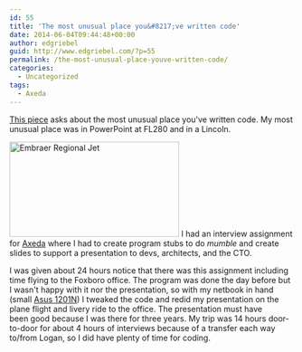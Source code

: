 ```yaml
---
id: 55
title: 'The most unusual place you&#8217;ve written code'
date: 2014-06-04T09:44:48+00:00
author: edgriebel
guid: http://www.edgriebel.com/?p=55
permalink: /the-most-unusual-place-youve-written-code/
categories:
  - Uncategorized
tags:
  - Axeda
---
```

<a title="This piece" href="http://blogs.sas.com/content/publishing/2014/06/03/the-most-unusual-place-youve-had-sas/" target="_blank">This piece</a> asks about the most unusual place you've written code. My most unusual place was in PowerPoint at FL280 and in a Lincoln.<!--more-->

<a href="http://www.edgriebel.com/wp-content/uploads/2014/06/embrarer-rj145.jpg"><img class="alignright size-medium wp-image-60" src="http://www.edgriebel.com/wp-content/uploads/2014/06/embrarer-rj145-300x168.jpg" alt="Embraer Regional Jet" width="300" height="168" /></a>
I had an interview assignment for <a title="Axeda" href="http://www.axeda.com" target="_blank">Axeda</a> where I had to create program stubs to do <i>mumble</i> and create slides to support a presentation to devs, architects, and the CTO.

I was given about 24 hours notice that there was this assignment including time flying to the Foxboro office. The program was done the day before but I wasn't happy with it nor the presentation, so with my netbook in hand (small <a title="Asus 1201N" href="http://www.asus.com/Notebooks_Ultrabooks/Eee_PC_1201N_Seashell/" target="_blank">Asus 1201N</a>) I tweaked the code and redid my presentation on the plane flight and livery ride to the office. The presentation must have been good because I was there for three years. My trip was 14 hours door-to-door for about 4 hours of interviews because of a transfer each way to/from Logan, so I did have plenty of time for coding.
